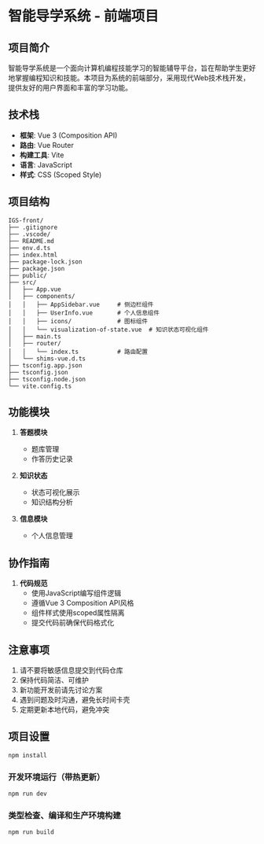 # 智能导学系统 - 前端项目

## 项目简介
智能导学系统是一个面向计算机编程技能学习的智能辅导平台，旨在帮助学生更好地掌握编程知识和技能。本项目为系统的前端部分，采用现代Web技术栈开发，提供友好的用户界面和丰富的学习功能。

## 技术栈
- **框架**: Vue 3 (Composition API)
- **路由**: Vue Router
- **构建工具**: Vite
- **语言**: JavaScript
- **样式**: CSS (Scoped Style)

## 项目结构
```
IGS-front/
├── .gitignore
├── .vscode/
├── README.md
├── env.d.ts
├── index.html
├── package-lock.json
├── package.json
├── public/
├── src/
│   ├── App.vue
│   ├── components/
│   │   ├── AppSidebar.vue     # 侧边栏组件
│   │   ├── UserInfo.vue       # 个人信息组件
│   │   ├── icons/             # 图标组件
│   │   └── visualization-of-state.vue  # 知识状态可视化组件
│   ├── main.ts
│   ├── router/
│   │   └── index.ts           # 路由配置
│   └── shims-vue.d.ts
├── tsconfig.app.json
├── tsconfig.json
├── tsconfig.node.json
└── vite.config.ts
```

## 功能模块
1. **答题模块**
   - 题库管理
   - 作答历史记录

2. **知识状态**
   - 状态可视化展示
   - 知识结构分析

3. **信息模块**
   - 个人信息管理

## 协作指南
1. **代码规范**
   - 使用JavaScript编写组件逻辑
   - 遵循Vue 3 Composition API风格
   - 组件样式使用scoped属性隔离
   - 提交代码前确保代码格式化

## 注意事项
1. 请不要将敏感信息提交到代码仓库
2. 保持代码简洁、可维护
3. 新功能开发前请先讨论方案
4. 遇到问题及时沟通，避免长时间卡壳
5. 定期更新本地代码，避免冲突

## 项目设置

```sh
npm install
```

### 开发环境运行（带热更新）

```sh
npm run dev
```

### 类型检查、编译和生产环境构建

```sh
npm run build
```
